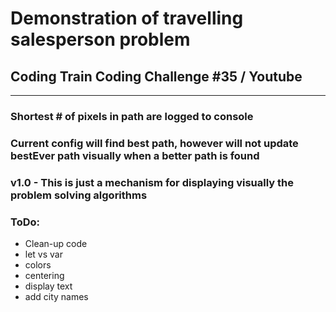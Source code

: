 # Demonstration of travelling salesperson problem
## Coding Train Coding Challenge #35 / Youtube
----

### Shortest # of pixels in path are logged to console
### Current config will find best path, however will not update bestEver path visually when a better path is found
### v1.0 - This is just a mechanism for displaying visually the problem solving algorithms

### ToDo:
* Clean-up code
* let vs var
* colors
* centering
* display text
* add city names
